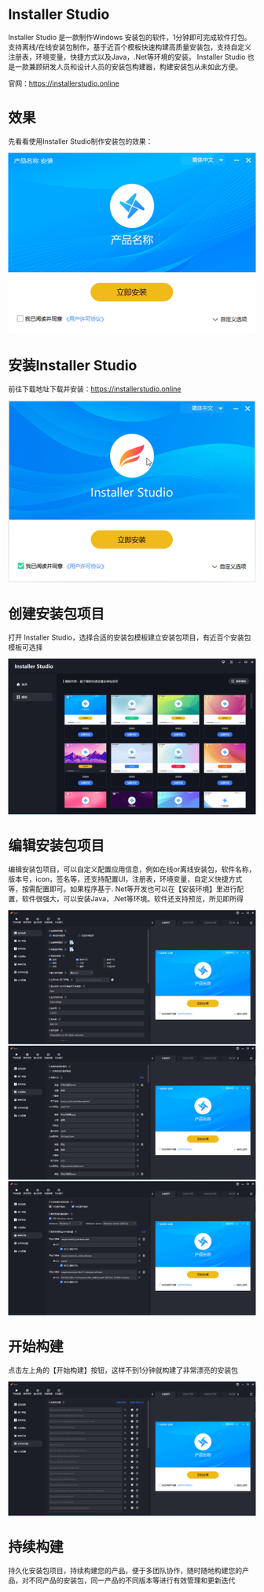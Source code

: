 # Installer Studio
Installer Studio 是一款制作Windows 安装包的软件，1分钟即可完成软件打包。支持离线/在线安装包制作，基于近百个模板快速构建高质量安装包，支持自定义注册表，环境变量，快捷方式以及Java，.Net等环境的安装。
Installer Studio 也是一款兼顾研发人员和设计人员的安装包构建器，构建安装包从未如此方便。

官网：https://installerstudio.online

# 效果
先看看使用Installer Studio制作安装包的效果：

<img src="https://github.com/UTSApps/installerstudio/blob/main/images/template_screenshots/50000.png">

# 安装Installer Studio
前往下载地址下载并安装：https://installerstudio.online

<img src="https://github.com/UTSApps/installerstudio/blob/main/images/installer/1.png">

# 创建安装包项目
打开 Installer Studio，选择合适的安装包模板建立安装包项目，有近百个安装包模板可选择

<img src="https://github.com/UTSApps/installerstudio/blob/main/images/app_screenshots/2.png">

# 编辑安装包项目
编辑安装包项目，可以自定义配置应用信息，例如在线or离线安装包，软件名称，版本号，icon，签名等，还支持配置UI，注册表，环境变量，自定义快捷方式等，按需配置即可。如果程序基于. Net等开发也可以在【安装环境】里进行配置，软件很强大，可以安装Java，.Net等环境。软件还支持预览，所见即所得

<img src="https://github.com/UTSApps/installerstudio/blob/main/images/app_screenshots/3.png">

<img src="https://github.com/UTSApps/installerstudio/blob/main/images/app_screenshots/7.png">

<img src="https://github.com/UTSApps/installerstudio/blob/main/images/app_screenshots/8.png">

# 开始构建
点击左上角的【开始构建】按钮，这样不到1分钟就构建了非常漂亮的安装包

<img src="https://github.com/UTSApps/installerstudio/blob/main/images/app_screenshots/9.png">


# 持续构建
持久化安装包项目，持续构建您的产品，便于多团队协作，随时随地构建您的产品，对不同产品的安装包，同一产品的不同版本等进行有效管理和更新迭代
